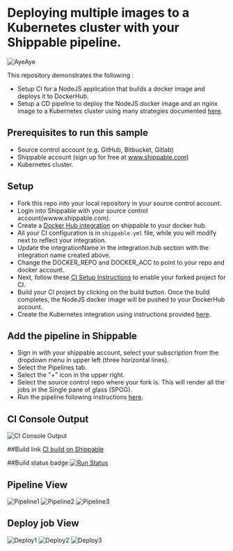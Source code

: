 # Deploying multiple images to a Kubernetes cluster with your Shippable pipeline.

![AyeAye](https://github.com/devops-recipes/deploy-kubernetes-basic/raw/master/public/resources/images/captain.png)

This repository demonstrates the following :
- Setup CI for a NodeJS application that builds a docker image and deploys it to DockerHub.
- Setup a CD pipeline to deploy the NodeJS docker image and an nginx image to a Kubernetes cluster using many strategies documented [here]().

## Prerequisites to run this sample

* Source control account (e.g. GitHub, Bitbucket, Gitlab)
* Shippable account (sign up for free at www.shippable.com)
* Kubernetes cluster.

## Setup
* Fork this repo into your local repository in your source control account.
* Login into Shippable with your source control account(wwww.shippable.com).
* Create a [Docker Hub integration](http://docs.shippable.com/integrations/imageRegistries/dockerHub/) on shippable to your docker hub.
* All your CI configuration is in `shippable.yml` file, while you will modify next to reflect your integration.
* Update the integrationName in the integration.hub section with the integration name created above.
* Change the DOCKER_REPO and DOCKER_ACC to point to your repo and docker account.
* Next, follow these [CI Setup Instructions](http://docs.shippable.com/ci/runFirstBuild/) to enable your forked project for CI.
* Build your CI project by clicking on the build button. Once the build completes, the NodeJS docker image will be pushed to your DockerHub account.
* Create the Kubernetes integration using instructions provided [here]().

## Add the pipeline  in Shippable
* Sign in with your shippable account, select your subscription from the dropdown menu in upper left (three horizontal lines).
* Select the Pipelines tab.
* Select the "+" icon in the upper right.
* Select the source control repo where your fork is. This will render all the jobs in the Single pane of glass (SPOG).
* Run the pipeline following instructions [here]().

## CI Console Output
![CI Console Output](https://github.com/devops-recipes/deploy-kubernetes-multi-container/raw/master/public/resources/images/console.jpg)

##Build link
[CI build on Shippable](https://app.shippable.com/github/devops-recipes/deploy-kubernetes-multi-container/runs/7/1/console)

##Build status badge
[![Run Status](https://api.shippable.com/projects/58f98b298c0a6707003b237a/badge?branch=master)](https://app.shippable.com/github/devops-recipes/deploy-kubernetes-multi-container)


## Pipeline View
![Pipeline1](https://github.com/devops-recipes/deploy-kubernetes-multi-container/raw/master/public/resources/images/deploy1-pipeline-view.png)
![Pipeline2](https://github.com/devops-recipes/deploy-kubernetes-multi-container/raw/master/public/resources/images/deploy2-pipeline-view.png)
![Pipeline3](https://github.com/devops-recipes/deploy-kubernetes-multi-container/raw/master/public/resources/images/deploy3a3b-pipeline-view.png)

## Deploy job View
![Deploy1](https://github.com/devops-recipes/deploy-kubernetes-multi-container/raw/master/public/resources/images/deploy1-job-view.png)
![Deploy2](https://github.com/devops-recipes/deploy-kubernetes-multi-container/raw/master/public/resources/images/deploy2-job-view.png)
![Deploy3](https://github.com/devops-recipes/deploy-kubernetes-multi-container/raw/master/public/resources/images/deploy3b-job-view.png)
